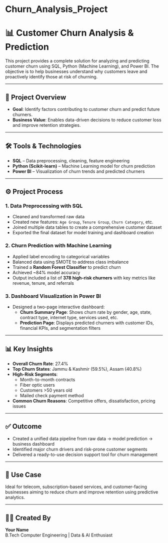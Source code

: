 # Churn_Analysis_Project
# 📊 Customer Churn Analysis & Prediction

This project provides a complete solution for analyzing and predicting customer churn using SQL, Python (Machine Learning), and Power BI. The objective is to help businesses understand why customers leave and proactively identify those at risk of churning.

---

## 🧠 Project Overview

- **Goal**: Identify factors contributing to customer churn and predict future churners.
- **Business Value**: Enables data-driven decisions to reduce customer loss and improve retention strategies.

---

## 🛠 Tools & Technologies

- **SQL** – Data preprocessing, cleaning, feature engineering  
- **Python (Scikit-learn)** – Machine Learning model for churn prediction  
- **Power BI** – Visualization of churn trends and predicted churners

---

## ⚙️ Project Process

### 1. Data Preprocessing with SQL
- Cleaned and transformed raw data
- Created new features: `Age Group`, `Tenure Group`, `Churn Category`, etc.
- Joined multiple data tables to create a comprehensive customer dataset
- Exported the final dataset for model training and dashboard creation

### 2. Churn Prediction with Machine Learning
- Applied label encoding to categorical variables
- Balanced data using SMOTE to address class imbalance
- Trained a **Random Forest Classifier** to predict churn
- Achieved ~84% model accuracy
- Output included a list of **378 high-risk churners** with key metrics like revenue, tenure, and referrals

### 3. Dashboard Visualization in Power BI
- Designed a two-page interactive dashboard:
  - **Churn Summary Page**: Shows churn rate by gender, age, state, contract type, internet type, services used, etc.
  - **Prediction Page**: Displays predicted churners with customer IDs, financial KPIs, and segmentation filters

---

## 📊 Key Insights

- **Overall Churn Rate**: 27.4%
- **Top Churn States**: Jammu & Kashmir (59.5%), Assam (40.8%)
- **High-Risk Segments**:
  - Month-to-month contracts
  - Fiber optic users
  - Customers >50 years old
  - Mailed check payment method
- **Common Churn Reasons**: Competitive offers, dissatisfaction, pricing issues

---

## ✅ Outcome

- Created a unified data pipeline from raw data → model prediction → business dashboard
- Identified major churn drivers and risk-prone customer segments
- Delivered a ready-to-use decision support tool for churn management

---

## 📌 Use Case

Ideal for telecom, subscription-based services, and customer-facing businesses aiming to reduce churn and improve retention using predictive analytics.

---

## 🧑‍💼 Created By

**Your Name**  
B.Tech Computer Engineering | Data & AI Enthusiast
